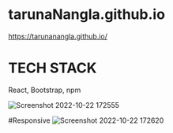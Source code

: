 # tarunaNangla.github.io
https://tarunanangla.github.io/

<h1>TECH STACK</h1>
React, Bootstrap, npm

![Screenshot 2022-10-22 172555](https://user-images.githubusercontent.com/99668292/197337718-1f539086-7f6a-4f7d-9e29-e24144cdc9be.jpg)


#Responsive
![Screenshot 2022-10-22 172620](https://user-images.githubusercontent.com/99668292/197337672-7554f138-9b95-43c4-b8ce-921496a88cf4.jpg)
